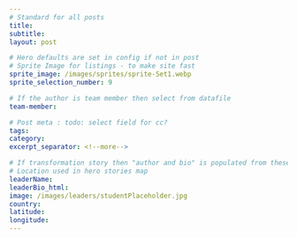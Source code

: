```yaml
---
# Standard for all posts
title:
subtitle:
layout: post

# Hero defaults are set in config if not in post
# Sprite Image for listings - to make site fast
sprite_image: /images/sprites/sprite-Set1.webp
sprite_selection_number: 9

# If the author is team member then select from datafile
team-member:

# Post meta : todo: select field for cc?
tags:
category:
excerpt_separator: <!--more-->

# If transformation story then "author and bio" is populated from these fields
# Location used in hero stories map
leaderName:
leaderBio_html:
image: /images/leaders/studentPlaceholder.jpg
country:
latitude:
longitude:
---
```


